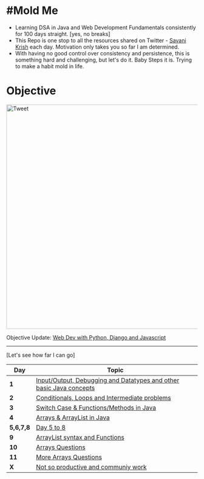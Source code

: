 # #Mold Me

- Learning DSA in Java and Web Development Fundamentals consistently for 100 days straight. [yes, no breaks]
- This Repo is one stop to all the resources shared on Twitter - [Savani Krish](https://twitter.com/savani_krrish) each day. Motivation only takes you so far I am determined.
- With having no good control over consistency and persistence, this is something hard and challenging, but let's do it. Baby Steps it is. Trying to make a habit mold in life.

# Objective

<img width="590" alt="Tweet" src="https://user-images.githubusercontent.com/74283604/135795369-646ea920-ec9a-48cb-ab3c-94e68fdf7359.png">

Objective Update:
[Web Dev with Python, Django and Javascript](https://cs50.harvard.edu/web/2020/)


---
[Let's see how far I can go]

Day | Topic
--- | ---
**1** |  [Input/Output, Debugging and Datatypes and other basic Java concepts](/Days/Day1.md)
**2** |  [Conditionals, Loops and Intermediate problems](/Days/Day2.md)
**3** |  [Switch Case & Functions/Methods in Java](/Days/Day3.md)
**4** |  [Arrays & ArrayList in Java](/Days/Day4.md)
**5,6,7,8** |  [Day 5 to 8](/Days/Day5to8.md)
**9** |  [ArrayList syntax and Functions](/Days/Day9.md)
**10** |  [Arrays Questions](/Days/Day10.md)
**11** |  [More Arrays Questions](/Days/Day11.md)
**X** | [Not so productive and communiy work](Days/fakeproductive.md)



